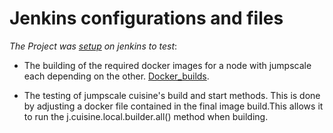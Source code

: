 # Jenkins configurations and files 

*The Project was [setup](Jenkins_config.md) on jenkins to test*: 

- The building of the required docker images for a node with jumpscale
each depending on the other. [Docker_builds](Docker_builds.md).

- The testing of jumpscale cuisine's build and start methods. This is 
done  by adjusting a docker file contained in the final image build.This allows it to run the 
j.cuisine.local.builder.all() method when building.